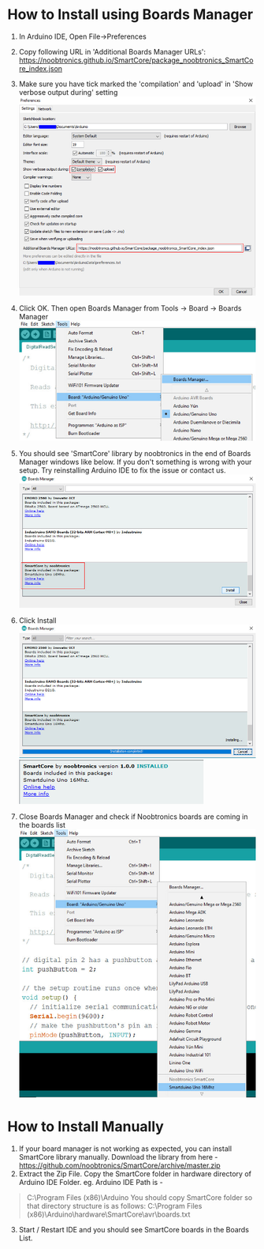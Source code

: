 # How to Install using Boards Manager

1) In Arduino IDE, Open File->Preferences
2) Copy following URL in 'Additional Boards Manager URLs':
https://noobtronics.github.io/SmartCore/package_noobtronics_SmartCore_index.json

3) Make sure you have tick marked the 'compilation' and 'upload' in 'Show verbose output during' setting
![](https://raw.githubusercontent.com/noobtronics/SmartCore/master/images/guide/Preferences.jpg)

4) Click OK. Then open Boards Manager from Tools -> Board -> Boards Manager
![](https://raw.githubusercontent.com/noobtronics/SmartCore/master/images/guide/boardmanager.jpg)

5) You should see 'SmartCore' library by noobtronics in the end of Boards Manager windows like below. If you don't something is wrong with your setup. Try reinstalling Arduino IDE to fix the issue or contact us.
![](https://raw.githubusercontent.com/noobtronics/SmartCore/master/images/guide/library_install.jpg)

6) Click Install
![](https://raw.githubusercontent.com/noobtronics/SmartCore/master/images/guide/library_installing.jpg)
![](https://raw.githubusercontent.com/noobtronics/SmartCore/master/images/guide/Installed.PNG)

7) Close Boards Manager and check if Noobtronics boards are coming in the boards list
![](https://raw.githubusercontent.com/noobtronics/SmartCore/master/images/guide/board_display.jpg)


# How to Install Manually
1) If your board manager is not working as expected, you can install SmartCore library manually. Download the library from here - 
https://github.com/noobtronics/SmartCore/archive/master.zip
2) Extract the Zip File. Copy the SmartCore folder in hardware directory of Arduino IDE Folder.
eg. Arduino IDE Path is - 
> C:\Program Files (x86)\Arduino
You should copy SmartCore folder so that directory structure is as follows:
C:\Program Files (x86)\Arduino\hardware\SmartCore\avr\boards.txt
3) Start / Restart IDE and you should see SmartCore boards in the Boards List.
